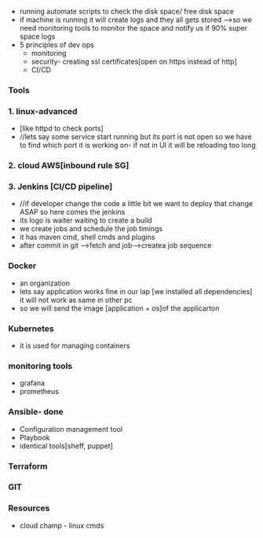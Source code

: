 - running automate scripts to check the disk space/ free disk space
- if machine is running it will create logs and they all gets stored -->so we need monitoring tools to monitor the space and notify us if 90% super space logs
- 5 principles of dev ops
	- monitoring
	- security- creating ssl certificates[open on https instead of http]
	- CI/CD
### Tools
### 1. linux-advanced
- [like httpd to check ports]  
- //lets say some service start running but its port is not open so we have to find which port it is working on- if not in UI it will be reloading too long 
### 2. cloud AWS[inbound rule SG]
### 3. Jenkins [CI/CD pipeline] 
- //if developer change the code a little bit we want to deploy that change ASAP so here comes the jenkins 
- its logo is waiter waiting to create a build
- we create jobs and schedule the job timings
- it has maven cmd, shell cmds and plugins
- after commit in git -->fetch and job-->createa job sequence
### Docker 
- an organization
- lets say application works fine in our lap [we installed all dependencies] it will not work as same in other pc 
- so we will send the image  [application + os]of the applicarton
### Kubernetes
- it is used for managing containers
### monitoring tools
- grafana
- prometheus
### Ansible- done
- Configuration management tool
- Playbook
- identical tools[sheff, puppet]
### Terraform

### GIT

### Resources
- cloud champ - linux cmds

